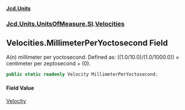 #### [Jcd.Units](index.md 'index')
### [Jcd.Units.UnitsOfMeasure.SI](Jcd.Units.UnitsOfMeasure.SI.md 'Jcd.Units.UnitsOfMeasure.SI').[Velocities](Velocities.md 'Jcd.Units.UnitsOfMeasure.SI.Velocities')

## Velocities.MillimeterPerYoctosecond Field

A(n) millimeter per yoctosecond. Defined as: ((1.0/10.0)/(1.0/1000.0)) × centimeter per zeptosecond + (0).

```csharp
public static readonly Velocity MillimeterPerYoctosecond;
```

#### Field Value
[Velocity](Velocity.md 'Jcd.Units.UnitTypes.Velocity')